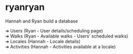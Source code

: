 # ryanryan
Hannah and Ryan build a database


➔ Users (Ryan - User details/scheduling page)  
➔ Walks (Ryan - Available walks - Users’ scheduled walks)  
➔ Locales (Hannah - Locale details)  
➔ Activities (Hannah - Activities available at a locale)  